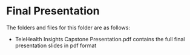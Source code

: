 # Final Presentation

The folders and files for this folder are as follows:

- TeleHealth Insights Capstone Presentation.pdf contains the full final presentation slides in pdf format